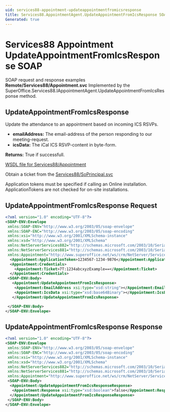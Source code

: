 ```yaml
---
uid: services88-appointment-updateappointmentfromicsresponse
title: Services88.AppointmentAgent.UpdateAppointmentFromIcsResponse SOAP
Generated: true
---
```


# Services88 Appointment UpdateAppointmentFromIcsResponse SOAP

SOAP request and response examples **Remote/Services88/Appointment.svc**
Implemented by the <see cref="M:SuperOffice.Services88.IAppointmentAgent.UpdateAppointmentFromIcsResponse">SuperOffice.Services88.IAppointmentAgent.UpdateAppointmentFromIcsResponse</see> method.

## UpdateAppointmentFromIcsResponse

Update the attendance to an appointment based on incoming ICS RSVPs.

* **emailAddress:** The email-address of the person responding to our meeting-request.
* **icsData:** The iCal ICS RSVP-content in byte-form.

**Returns:** True if successfull.


[WSDL file for Services88/Appointment](../Services88-Appointment.md)

Obtain a ticket from the [Services88/SoPrincipal.svc](../SoPrincipal/index.md)

Application tokens must be specified if calling an Online installation. ApplicationTokens are not checked for on-site installations.

## UpdateAppointmentFromIcsResponse Request

```xml
<?xml version="1.0" encoding="UTF-8"?>
<SOAP-ENV:Envelope
 xmlns:SOAP-ENV="http://www.w3.org/2003/05/soap-envelope"
 xmlns:SOAP-ENC="http://www.w3.org/2003/05/soap-encoding"
 xmlns:xsi="http://www.w3.org/2001/XMLSchema-instance"
 xmlns:xsd="http://www.w3.org/2001/XMLSchema"
 xmlns:NetServerServices882="http://schemas.microsoft.com/2003/10/Serialization/Arrays"
 xmlns:NetServerServices881="http://schemas.microsoft.com/2003/10/Serialization/"
 xmlns:Appointment="http://www.superoffice.net/ws/crm/NetServer/Services88">
  <Appointment:ApplicationToken>1234567-1234-9876</Appointment:ApplicationToken>
  <Appointment:Credentials>
    <Appointment:Ticket>7T:1234abcxyzExample==</Appointment:Ticket>
  </Appointment:Credentials>
 <SOAP-ENV:Body>
   <Appointment:UpdateAppointmentFromIcsResponse>
    <Appointment:EmailAddress xsi:type="xsd:string"></Appointment:EmailAddress>
    <Appointment:IcsData xsi:type="xsd:base64Binary"></Appointment:IcsData>
   </Appointment:UpdateAppointmentFromIcsResponse>

 </SOAP-ENV:Body>
</SOAP-ENV:Envelope>

```


## UpdateAppointmentFromIcsResponse Response

```xml
<?xml version="1.0" encoding="UTF-8"?>
<SOAP-ENV:Envelope
 xmlns:SOAP-ENV="http://www.w3.org/2003/05/soap-envelope"
 xmlns:SOAP-ENC="http://www.w3.org/2003/05/soap-encoding"
 xmlns:xsi="http://www.w3.org/2001/XMLSchema-instance"
 xmlns:xsd="http://www.w3.org/2001/XMLSchema"
 xmlns:NetServerServices882="http://schemas.microsoft.com/2003/10/Serialization/Arrays"
 xmlns:NetServerServices881="http://schemas.microsoft.com/2003/10/Serialization/"
 xmlns:Appointment="http://www.superoffice.net/ws/crm/NetServer/Services88">
 <SOAP-ENV:Body>
  <Appointment:UpdateAppointmentFromIcsResponseResponse>
   <Appointment:Response xsi:type="xsd:boolean">false</Appointment:Response>
  </Appointment:UpdateAppointmentFromIcsResponseResponse>
 </SOAP-ENV:Body>
</SOAP-ENV:Envelope>

```

